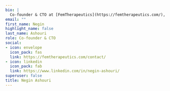 ```yaml
---
bio: |
  Co-founder & CTO at [FemTherapeutics](https://femtherapeutics.com/), Negin Ashouri, champions innovative healthcare with a focus on women's health through AI and data-driven design.
email: ""
first_name: Negin
highlight_name: false
last_name: Ashouri
role: Co-founder & CTO
social:
- icon: envelope
  icon_pack: fas
  link: https://femtherapeutics.com/contact/
- icon: linkedin
  icon_pack: fab
  link: https://www.linkedin.com/in/negin-ashouri/
superuser: false
title: Negin Ashouri
---
```

